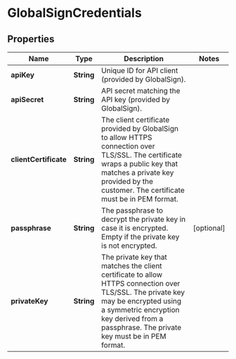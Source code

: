 
# GlobalSignCredentials

## Properties
Name | Type | Description | Notes
------------ | ------------- | ------------- | -------------
**apiKey** | **String** | Unique ID for API client (provided by GlobalSign). | 
**apiSecret** | **String** | API secret matching the API key (provided by GlobalSign). | 
**clientCertificate** | **String** | The client certificate provided by GlobalSign to allow HTTPS connection over TLS/SSL. The certificate wraps a public key that matches a private key provided by the customer. The certificate must be in PEM format. | 
**passphrase** | **String** | The passphrase to decrypt the private key in case it is encrypted. Empty if the private key is not encrypted. |  [optional]
**privateKey** | **String** | The private key that matches the client certificate to allow HTTPS connection over TLS/SSL. The private key may be encrypted using a symmetric encryption key derived from a passphrase. The private key must be in PEM format. | 



